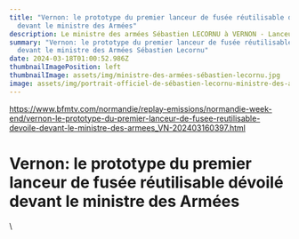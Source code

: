 ```yaml
---
title: "Vernon: le prototype du premier lanceur de fusée réutilisable dévoilé
  devant le ministre des Armées"
description: Le ministre des armées Sébastien LECORNU à VERNON - Lanceur de fusée
summary: "Vernon: le prototype du premier lanceur de fusée réutilisable dévoilé
  devant le ministre des Armées Sébastien Lecornu"
date: 2024-03-18T01:00:52.986Z
thumbnailImagePosition: left
thumbnailImage: assets/img/ministre-des-armées-sébastien-lecornu.jpg
image: assets/img/portrait-officiel-de-sébastien-lecornu-ministre-des-armées.jpg
---
```

https://www.bfmtv.com/normandie/replay-emissions/normandie-week-end/vernon-le-prototype-du-premier-lanceur-de-fusee-reutilisable-devoile-devant-le-ministre-des-armees_VN-202403160397.html

<!--StartFragment-->

# Vernon: le prototype du premier lanceur de fusée réutilisable dévoilé devant le ministre des Armées

\
<!--EndFragment-->